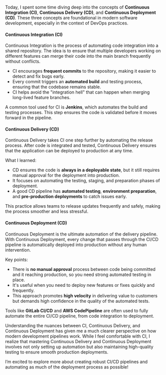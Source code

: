 Today, I spent some time diving deep into the concepts of **Continuous Integration (CI)**, **Continuous Delivery (CD)**, and **Continuous Deployment (CD)**. These three concepts are foundational in modern software development, especially in the context of DevOps practices.

#### **Continuous Integration (CI)**
Continuous Integration is the process of automating code integration into a shared repository. The idea is to ensure that multiple developers working on different features can merge their code into the main branch frequently without conflicts. 

- CI encourages **frequent commits** to the repository, making it easier to detect and fix bugs early.
- Every commit triggers an **automated build** and testing process, ensuring that the codebase remains stable.
- CI helps avoid the "integration hell" that can happen when merging long-lived feature branches.

A common tool used for CI is **Jenkins**, which automates the build and testing processes. This step ensures the code is validated before it moves forward in the pipeline.


#### **Continuous Delivery (CD)**
Continuous Delivery takes CI one step further by automating the release process. After code is integrated and tested, Continuous Delivery ensures that the application can be deployed to production at any time.

What I learned:
- CD ensures the code is **always in a deployable state**, but it still requires manual approval for the deployment into production.
- It focuses on automating the testing, staging, and preparation phases of deployment.
- A good CD pipeline has **automated testing**, **environment preparation**, and **pre-production deployments** to catch issues early.

This practice allows teams to release updates frequently and safely, making the process smoother and less stressful.

#### **Continuous Deployment (CD)**
Continuous Deployment is the ultimate automation of the delivery pipeline. With Continuous Deployment, every change that passes through the CI/CD pipeline is automatically deployed into production without any human intervention.

Key points:
- There is **no manual approval** process between code being committed and it reaching production, so you need strong automated testing in place.
- It's useful when you need to deploy new features or fixes quickly and frequently.
- This approach promotes **high velocity** in delivering value to customers but demands high confidence in the quality of the automated tests.

Tools like **GitLab CI/CD** and **AWS CodePipeline** are often used to fully automate the entire CI/CD pipeline, from code integration to deployment.

Understanding the nuances between CI, Continuous Delivery, and Continuous Deployment has given me a much clearer perspective on how modern development pipelines work. While I feel comfortable with CI, I realize that mastering Continuous Delivery and Continuous Deployment involves not only setting up automation but also maintaining high-quality testing to ensure smooth production deployments.

I’m excited to explore more about creating robust CI/CD pipelines and automating as much of the deployment process as possible!
